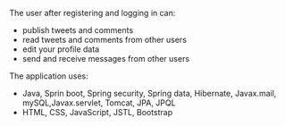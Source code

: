The user after registering and logging in can:
- publish tweets and comments
- read tweets and comments from other users
- edit your profile data
- send and receive messages from other users

The application uses:
- Java, Sprin boot, Spring security, Spring data, Hibernate, Javax.mail, mySQL,Javax.servlet, Tomcat, JPA, JPQL
- HTML, CSS, JavaScript, JSTL, Bootstrap

